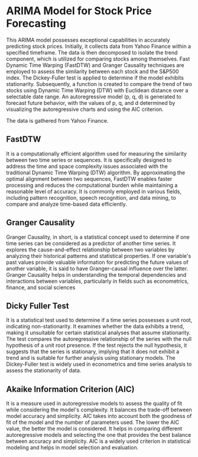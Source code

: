 # ARIMA Model for Stock Price Forecasting
This ARIMA model possesses exceptional capabilities in accurately predicting stock prices. Initially, it collects data from Yahoo Finance within a specified timeframe. The data is then decomposed to isolate the trend component, which is utilized for comparing stocks among themselves. Fast Dynamic Time Warping (FastDTW) and Granger Causality techniques are employed to assess the similarity between each stock and the S&P500 index. The Dickey-Fuller test is applied to determine if the model exhibits stationarity. Subsequently, a function is created to compare the trend of two stocks using Dynamic Time Warping (DTW) with Euclidean distance over a selectable date range. An autoregressive model (p, q, d) is generated to forecast future behavior, with the values of p, q, and d determined by visualizing the autoregressive charts and using the AIC criterion.

The data is gathered from Yahoo Finance.

## FastDTW
It is a computationally efficient algorithm used for measuring the similarity between two time series or sequences. It is specifically designed to address the time and space complexity issues associated with the traditional Dynamic Time Warping (DTW) algorithm. By approximating the optimal alignment between two sequences, FastDTW enables faster processing and reduces the computational burden while maintaining a reasonable level of accuracy. It is commonly employed in various fields, including pattern recognition, speech recognition, and data mining, to compare and analyze time-based data efficiently.

## Granger Causality
Granger Causality, in short, is a statistical concept used to determine if one time series can be considered as a predictor of another time series. It explores the cause-and-effect relationship between two variables by analyzing their historical patterns and statistical properties. If one variable's past values provide valuable information for predicting the future values of another variable, it is said to have Granger-causal influence over the latter. Granger Causality helps in understanding the temporal dependencies and interactions between variables, particularly in fields such as econometrics, finance, and social sciences

## Dicky Fuller Test
It is a statistical test used to determine if a time series possesses a unit root, indicating non-stationarity. It examines whether the data exhibits a trend, making it unsuitable for certain statistical analyses that assume stationarity. The test compares the autoregressive relationship of the series with the null hypothesis of a unit root presence. If the test rejects the null hypothesis, it suggests that the series is stationary, implying that it does not exhibit a trend and is suitable for further analysis using stationary models. The Dickey-Fuller test is widely used in econometrics and time series analysis to assess the stationarity of data.

## Akaike Information Criterion (AIC)
It is a measure used in autoregressive models to assess the quality of fit while considering the model's complexity. It balances the trade-off between model accuracy and simplicity. AIC takes into account both the goodness of fit of the model and the number of parameters used. The lower the AIC value, the better the model is considered. It helps in comparing different autoregressive models and selecting the one that provides the best balance between accuracy and simplicity. AIC is a widely used criterion in statistical modeling and helps in model selection and evaluation.
